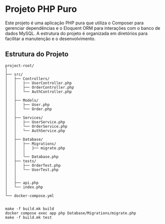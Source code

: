 
# Projeto PHP Puro

Este projeto é uma aplicação PHP pura que utiliza o Composer para gerenciar dependências e o Eloquent ORM para interações com o banco de dados MySQL. A estrutura do projeto é organizada em diretórios para facilitar a manutenção e o desenvolvimento.

## Estrutura do Projeto

```plaintext
project-root/
│
├── src/
│   ├── Controllers/
│   │   ├── UserController.php
│   │   ├── OrderController.php
│   │   └── AuthController.php
│   │
│   ├── Models/
│   │   ├── User.php
│   │   └── Order.php
│   │
│   ├── Services/
│   │   ├── UserService.php
│   │   └── OrderService.php
│   │   └── AuthService.php
│   │
│   ├── Database/
│   │   ├── Migrations/
│   │   │   ├── migrate.php
│   │   │   
│   │   └── Database.php
│   ├── tests/
│   │   ├── OrderTest.php
│   │   └── UserTest.php
│   │   
│   │
│   ├── api.php
│   └── index.php
│
└── docker-compose.yml


make -f build.mk build
docker compose exec app php Database/Migrations/migrate.php
make -f build.mk test

